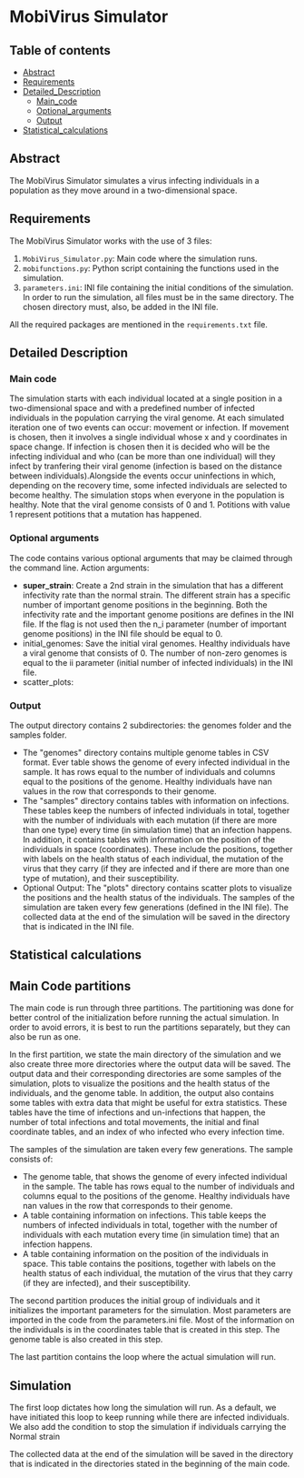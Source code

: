 # MobiVirus Simulator

## Table of contents

- [Abstract](#Abstract)
- [Requirements](#Requirements)
- [Detailed_Description](#Detailed_Description)
    - [Main_code](#Main_code)
    - [Optional_arguments](#Optional_arguments)
    - [Output](#Output)
- [Statistical_calculations](#Statistical_calculations)

## Abstract
The MobiVirus Simulator simulates a virus infecting individuals in a population as they move around in a two-dimensional space.

## Requirements
The MobiVirus Simulator works with the use of 3 files:
1. `MobiVirus_Simulator.py`: Main code where the simulation runs.
2. `mobifunctions.py`: Python script containing the functions used in the simulation.
3. `parameters.ini`: INI file containing the initial conditions of the simulation.
In order to run the simulation, all files must be in the same directory. The chosen directory must, also, be added in the INI file.

All the required packages are mentioned in the `requirements.txt` file.
## Detailed Description

### Main code 
The simulation starts with each individual located at a single position in a two-dimensional space and with a predefined number of infected individuals in the population carrying the viral genome. At each simulated iteration one of two events can occur: movement or infection. If movement is chosen, then it involves a single individual whose x and y coordinates in space change. If infection is chosen then it is decided who will be the infecting individual and who (can be more than one individual) will they infect by tranfering their viral genome (infection is based on the distance between individuals).Alongside the events occur uninfections in which, depending on the recovery time, some infected individuals are selected to become healthy. The simulation stops when everyone in the population is healthy.
Note that the viral genome consists of 0 and 1. Potitions with value 1 represent potitions that a mutation has happened.  

### Optional arguments
The code contains various optional arguments that may be claimed through the command line.
Action arguments:
- **super_strain**: Create a 2nd strain in the simulation that has a different infectivity rate than the normal strain. The different strain has a specific number of important genome positions in the beginning. Both the infectivity rate and the important genome positions are defines in the INI file. 
If the flag is not used then the n_i parameter (number of important genome positions) in the INI file should be equal to 0.
- initial_genomes: Save the initial viral genomes. Healthy individuals have a viral genome that consists of 0. The number of non-zero genomes is equal to the ii parameter (initial number of infected individuals) in the INI file.
- scatter_plots:

### Output
The output directory contains 2 subdirectories: the genomes folder and the samples folder.
- The "genomes" directory contains multiple genome tables in CSV format. Ever table shows the genome of every infected individual in the sample. It has rows equal to the number of individuals and columns equal to the positions of the genome. Healthy individuals have nan values in the row that corresponds to their genome. 
- The "samples" directory contains tables with information on infections. These tables keep the numbers of infected individuals in total, together with the number of individuals with each mutation (if there are more than one type) every time (in simulation time) that an infection happens. In addition, it contains tables with information on the position of the individuals in space (coordinates). These include the positions, together with labels on the health status of each individual, the mutation of the virus that they carry (if they are infected and if there are more than one type of mutation), and their susceptibility. 
- Optional Output: The "plots" directory contains scatter plots to visualize the positions and the health status of the individuals. 
The samples of the simulation are taken every few generations (defined in the INI file).
The collected data at the end of the simulation will be saved in the directory that is indicated in the INI file.

## Statistical calculations




## Main Code partitions
The main code is run through three partitions. The partitioning was done for better control of the initialization before running the actual simulation. In order to avoid errors, it is best to run the partitions separately, but they can also be run as one. 

In the first partition, we state the main directory of the simulation and we also create three more directories where the output data will be saved. The output data and their corresponding directories are some samples of the simulation, plots to visualize the positions and the health status of the individuals, and the genome table. In addition, the output also contains some tables with extra data that might be useful for extra statistics. These tables have the time of infections and un-infections that happen, the number of total infections and total movements, the initial and final coordinate tables, and an index of who infected who every infection time. 

The samples of the simulation are taken every few generations. The sample consists of:
* The genome table, that shows the genome of every infected individual in the sample. The table has rows equal to the number of individuals and columns equal to the positions of the genome. Healthy individuals have nan values in the row that corresponds to their genome.
* A table containing information on infections. This table keeps the numbers of infected individuals in total, together with the number of individuals with each mutation every time (in simulation time) that an infection happens.
* A table containing information on the position of the individuals in space. This table contains the positions, together with labels on the health status of each individual, the mutation of the virus that they carry (if they are infected), and their susceptibility. 

The second partition produces the initial group of individuals and it initializes the important parameters for the simulation. Most parameters are imported in the code from the parameters.ini file. Most of the information on the individuals is in the coordinates table that is created in this step. The genome table is also created in this step. 

The last partition contains the loop where the actual simulation will run. 

## Simulation
The first loop dictates how long the simulation will run. As a default, we have initiated this loop to keep running while there are infected individuals. We also add the condition to stop the simulation if individuals carrying the Normal strain 

The collected data at the end of the simulation will be saved in the directory that is indicated in the directories stated in the beginning of the main code.

